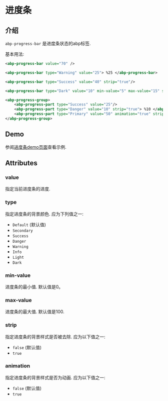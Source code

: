 # 进度条

## 介绍

`abp-progress-bar` 是进度条状态的abp标签.

基本用法:

````xml
<abp-progress-bar value="70" />

<abp-progress-bar type="Warning" value="25"> %25 </abp-progress-bar>

<abp-progress-bar type="Success" value="40" strip="true"/>

<abp-progress-bar type="Dark" value="10" min-value="5" max-value="15" strip="true"> %50 </abp-progress-bar>

<abp-progress-group>
    <abp-progress-part type="Success" value="25"/>
    <abp-progress-part type="Danger" value="10" strip="true"> %10 </abp-progress-part>
    <abp-progress-part type="Primary" value="50" animation="true" strip="true" />
</abp-progress-group>
````

## Demo

参阅[进度条demo页面](https://bootstrap-taghelpers.abp.io/Components/Progressbars)查看示例.

## Attributes

### value

指定当前进度条的进度.

### type

指定进度条的背景颜色. 应为下列值之一:

* `Default` (默认值)
* `Secondary`
* `Success`
* `Danger`
* `Warning`
* `Info`
* `Light`
* `Dark`

### min-value

进度条的最小值. 默认值是0。

### max-value

进度条的最大值. 默认值是100.

### strip

指定进度条的背景样式是否被去除. 应为以下值之一:

* `false` (默认值)
* `true`

### animation

指定进度条的背景样式是否为动画. 应为以下值之一:

* `false` (默认值)
* `true`